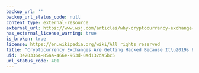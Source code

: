 ```yaml
---
backup_url: ''
backup_url_status_code: null
content_type: external-resource
external_url: https://www.wsj.com/articles/why-cryptocurrency-exchange-hacks-keep-happening-1531656000
has_external_license_warning: true
is_broken: true
license: https://en.wikipedia.org/wiki/All_rights_reserved
title: "Cryptocurrency Exchanges Are Getting Hacked Because It\u2019s Easy"
uid: 3e203364-85aa-466e-963d-0ad132da5bc5
url_status_code: 401
---
```

